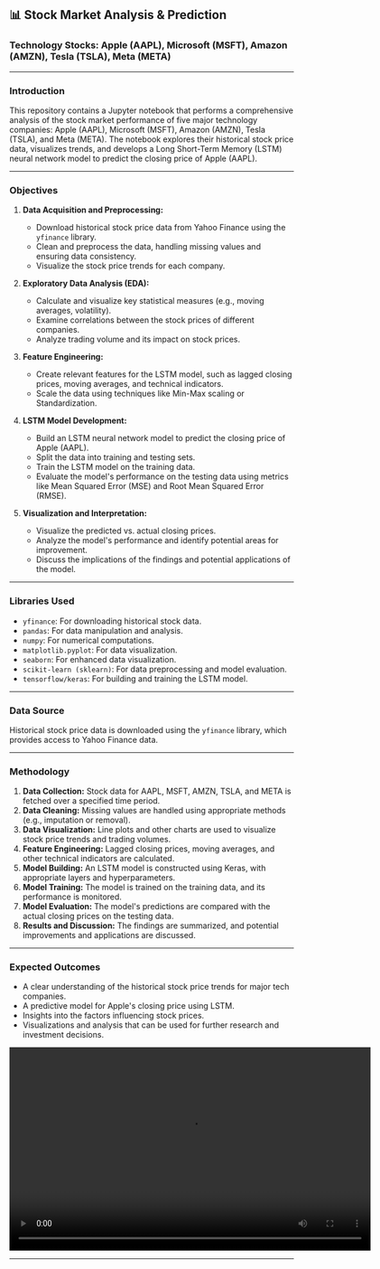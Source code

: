 ## 📊 Stock Market Analysis & Prediction

### Technology Stocks: Apple (AAPL), Microsoft (MSFT), Amazon (AMZN), Tesla (TSLA), Meta (META)

---

### Introduction

This repository contains a Jupyter notebook that performs a comprehensive analysis of the stock market performance of five major technology companies: Apple (AAPL), Microsoft (MSFT), Amazon (AMZN), Tesla (TSLA), and Meta (META). The notebook explores their historical stock price data, visualizes trends, and develops a Long Short-Term Memory (LSTM) neural network model to predict the closing price of Apple (AAPL).

---

### Objectives

1.  **Data Acquisition and Preprocessing:**
    * Download historical stock price data from Yahoo Finance using the `yfinance` library.
    * Clean and preprocess the data, handling missing values and ensuring data consistency.
    * Visualize the stock price trends for each company.

2.  **Exploratory Data Analysis (EDA):**
    * Calculate and visualize key statistical measures (e.g., moving averages, volatility).
    * Examine correlations between the stock prices of different companies.
    * Analyze trading volume and its impact on stock prices.

3.  **Feature Engineering:**
    * Create relevant features for the LSTM model, such as lagged closing prices, moving averages, and technical indicators.
    * Scale the data using techniques like Min-Max scaling or Standardization.

4.  **LSTM Model Development:**
    * Build an LSTM neural network model to predict the closing price of Apple (AAPL).
    * Split the data into training and testing sets.
    * Train the LSTM model on the training data.
    * Evaluate the model's performance on the testing data using metrics like Mean Squared Error (MSE) and Root Mean Squared Error (RMSE).

5.  **Visualization and Interpretation:**
    * Visualize the predicted vs. actual closing prices.
    * Analyze the model's performance and identify potential areas for improvement.
    * Discuss the implications of the findings and potential applications of the model.

---

### Libraries Used

* `yfinance`: For downloading historical stock data.
* `pandas`: For data manipulation and analysis.
* `numpy`: For numerical computations.
* `matplotlib.pyplot`: For data visualization.
* `seaborn`: For enhanced data visualization.
* `scikit-learn (sklearn)`: For data preprocessing and model evaluation.
* `tensorflow/keras`: For building and training the LSTM model.

---

### Data Source

Historical stock price data is downloaded using the `yfinance` library, which provides access to Yahoo Finance data.

---

### Methodology

1.  **Data Collection:** Stock data for AAPL, MSFT, AMZN, TSLA, and META is fetched over a specified time period.
2.  **Data Cleaning:** Missing values are handled using appropriate methods (e.g., imputation or removal).
3.  **Data Visualization:** Line plots and other charts are used to visualize stock price trends and trading volumes.
4.  **Feature Engineering:** Lagged closing prices, moving averages, and other technical indicators are calculated.
5.  **Model Building:** An LSTM model is constructed using Keras, with appropriate layers and hyperparameters.
6.  **Model Training:** The model is trained on the training data, and its performance is monitored.
7.  **Model Evaluation:** The model's predictions are compared with the actual closing prices on the testing data.
8.  **Results and Discussion:** The findings are summarized, and potential improvements and applications are discussed.

---

### Expected Outcomes

* A clear understanding of the historical stock price trends for major tech companies.
* A predictive model for Apple's closing price using LSTM.
* Insights into the factors influencing stock prices.
* Visualizations and analysis that can be used for further research and investment decisions.




<video width="640" height="360" controls>
  <source src="https://github.com/Arunthavaraj/Stock-Price-Analysis/blob/main/streamlit-Stock_Market_Analysis-2025-03-15-15-03-98.gif" type="video/mp4">
  Your browser does not support the video tag.
</video>

---

